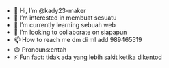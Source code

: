 - 👋 Hi, I’m @kady23-maker
- 👀 I’m interested in membuat sesuatu
- 🌱 I’m currently learning sebuah web
- 💞️ I’m looking to collaborate on siapapun
- 📫 How to reach me dm di ml add 989465519 
- 😄 Pronouns:entah
- ⚡ Fun fact: tidak ada yang lebih sakit ketika dikentod

<!---
kady23-maker/kady23-maker is a ✨ special ✨ repository because its `README.md` (this file) appears on your GitHub profile.
You can click the Preview link to take a look at your changes.
--->
